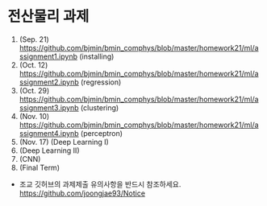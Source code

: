 
# 전산물리 과제

1. (Sep. 21) https://github.com/bjmin/bmin_comphys/blob/master/homework21/ml/assignment1.ipynb (installing)
2. (Oct. 12) https://github.com/bjmin/bmin_comphys/blob/master/homework21/ml/assignment2.ipynb (regression)
3. (Oct. 29) https://github.com/bjmin/bmin_comphys/blob/master/homework21/ml/assignment3.ipynb (clustering)
4. (Nov. 10) https://github.com/bjmin/bmin_comphys/blob/master/homework21/ml/assignment4.ipynb (perceptron)
5. (Nov. 17) (Deep Learning I)
6. (Deep Learning II)
7. (CNN)
8. (Final Term)


* 조교 깃허브의 과제제출 유의사항을 반드시 참조하세요.  https://github.com/joongjae93/Notice
